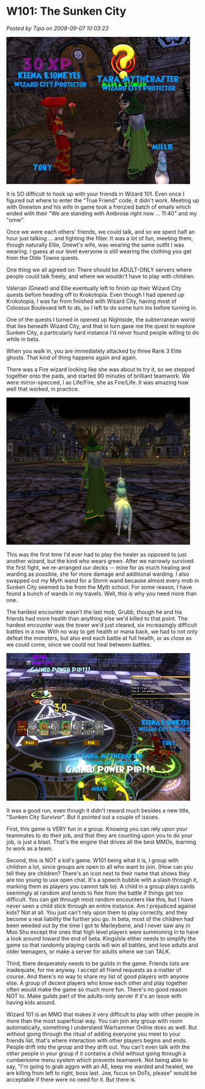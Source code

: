 # W101: The Sunken City

*Posted by Tipa on 2008-09-07 10:03:23*

![](../uploads/2008/09/wizardgraphicalclient-2008-09-07-02-12-18-82.jpg "wizardgraphicalclient-2008-09-07-02-12-18-82")

It is SO difficult to hook up with your friends in Wizard 101. Even once I figured out where to enter the "True Friend" code, it didn't work. Meeting up with Gnewton and his wife in game took a frenzied batch of emails which ended with their "We are standing with Ambrose right now ... 11:40" and my "omw".

Once we were each others' friends, we could talk, and so we spent half an hour just talking ... and fighting the filter. It was a lot of fun, meeting them, though naturally Ellie, Gnewt's wife, was wearing the same outfit I was wearing. I guess at our level everyone is still wearing the clothing you get from the Olde Towne quests.

One thing we all agreed on: There should be ADULT-ONLY servers where people could talk freely, and where we wouldn't have to play with children. 

Valerian (Gnewt) and Ellie eventually left to finish up their Wizard City quests before heading off to Krokotopia. Even though I had opened up Krokotopia, I was far from finished with Wizard City, having most of Colossus Boulevard left to do, so I left to do some turn ins before turning in.

One of the quests I turned in opened up Nightside, the subterranean world that lies beneath Wizard City, and that in turn gave me the quest to explore Sunken City, a particularly hard instance I'd never found people willing to do while in beta.

When you walk in, you are immediately attacked by three Rank 3 Elite ghosts. That kind of thing happens again and again.

There was a Fire wizard looking like she was about to try it, so we stepped together onto the pads, and started 90 minutes of brilliant teamwork. We were mirror-specced, I as Life/Fire, she as Fire/Life. It was amazing how well that worked, in practice.

![](../uploads/2008/09/wizardgraphicalclient-2008-09-07-09-02-24-32.jpg "wizardgraphicalclient-2008-09-07-09-02-24-32")

This was the first time I'd ever had to play the healer as opposed to just another wizard, but the kind who wears green. After we narrowly survived the first fight, we re-arranged our decks -- mine for as much healing and warding as possible, she for more damage and additional warding. I also swapped out my Myth wand for a Storm wand because almost every mob in Sunken City seemed to be from the Myth school. For some reason, I have found a bunch of wands in my travels. Well, this is why you need more than one.

The hardest encounter wasn't the last mob, Grubb, though he and his friends had more health than anything else we'd killed to that point. The hardest encounter was the tower we'd just cleared, six increasingly difficult battles in a row. With no way to get health or mana back, we had to not only defeat the monsters, but also end each battle at full health, or as close as we could come, since we could not heal between battles.

![](../uploads/2008/09/wizardgraphicalclient-2008-09-07-02-06-52-92.jpg "wizardgraphicalclient-2008-09-07-02-06-52-92")

It was a good run, even though it didn't reward much besides a new title, "Sunken City Survivor". But it pointed out a couple of issues.

First, this game is VERY fun in a group. Knowing you can rely upon your teammates to do their job, and that they are counting upon you to do your job, is just a blast. That's the engine that drives all the best MMOs, learning to work as a team. 

Second, this is NOT a kid's game. W101 being what it is, I group with children a lot, since groups are open to all who want to join. (How can you tell they are children? There's an icon next to their name that shows they are too young to use open chat. It's a speech bubble with a slash through it, marking them as players you cannot talk to). A child in a group plays cards seemingly at random and tends to flee from the battle if things get too difficult. You can get through most random encounters like this, but I have never seen a child stick through an entire instance. Am I prejudiced against kids? Not at all. You just can't rely upon them to play correctly, and they become a real liability the further you go. In beta, most of the children had been weeded out by the time I got to Marleybone, and I never saw any in Moo Shu except the ones that high level players were summoning in to have a look around toward the end of beta. KingsIsle either needs to simplify the game so that randomly playing cards will win all battles, and lose adults and older teenagers, or make a server for adults where we can TALK.

Third, there desperately needs to be guilds in the game. Friends lists are inadequate, for me anyway. I accept all friend requests as a matter of course. And there's no way to share my list of good players with anyone else. A group of decent players who know each other and play together often would make the game so much more fun. There's no good reason NOT to. Make guilds part of the adults-only server if it's an issue with having kids around.

Wizard 101 is an MMO that makes it very difficult to play with other people in more than the most superficial way. You can join any group with room automatically, something I understand Warhammer Online does as well. But without going through the ritual of adding everyone you meet to your friends list, that's where interaction with other players begins and ends. People drift into the group and they drift out. You can't even talk with the other people in your group if it contains a child without going through a cumbersome menu system which prevents teamwork. Not being able to say, "I'm going to grab aggro with an AE, keep me warded and healed, we are killing from left to right, boss last. Joe, focus on DoTs, please" would be acceptable if there were no need for it. But there is.
